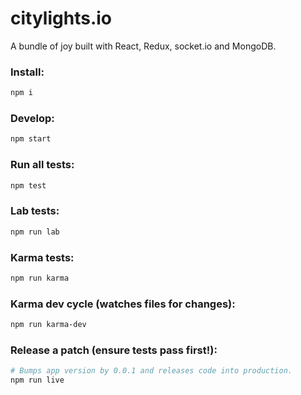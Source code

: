 # citylights.io

A bundle of joy built with React, Redux, socket.io and MongoDB.

### Install:
```bash
npm i
```

### Develop:
```bash
npm start
```

### Run all tests:
```bash
npm test
```

### Lab tests:
```bash
npm run lab
```

### Karma tests:
```bash
npm run karma
```

### Karma dev cycle (watches files for changes):
```bash
npm run karma-dev
```

### Release a patch (ensure tests pass first!):
```bash
# Bumps app version by 0.0.1 and releases code into production.
npm run live
```
